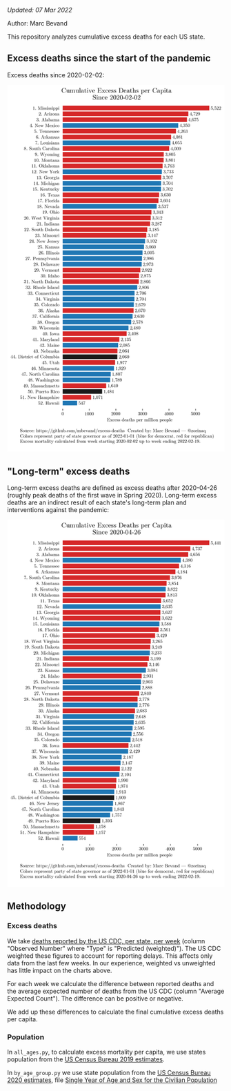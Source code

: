 *Updated: 07 Mar 2022*

Author: Marc Bevand

This repository analyzes cumulative excess deaths for each US state.

## Excess deaths since the start of the pandemic

Excess deaths since 2020-02-02:

![Cumulative excess deaths for each US state](all_ages.full.png)

## "Long-term" excess deaths

Long-term excess deaths are defined as excess deaths after 2020-04-26 (roughly
peak deaths of the first wave in Spring 2020). Long-term excess deaths are an
indirect result of each state's long-term plan and interventions against the
pandemic:

![Cumulative excess deaths for each US state](all_ages.longterm.png)

## Methodology

### Excess deaths

We take [deaths reported by the US CDC, per state, per
week](https://data.cdc.gov/NCHS/Excess-Deaths-Associated-with-COVID-19/xkkf-xrst/)
(column "Observed Number" where "Type" is "Predicted (weighted)"). The US
CDC weighted these figures to account for reporting delays. This
affects only data from the last few weeks. In our experience, weighted vs
unweighted has little impact on the charts above.

For each week we calculate the difference between reported
deaths and the average expected number of deaths from the US CDC (column
"Average Expected Count"). The difference can be positive or negative.

We add up these differences to calculate the final cumulative excess deaths
per capita.

### Population

In `all_ages.py`, to calculate excess mortality per capita, we use states population from the [US
Census Bureau 2019 estimates](https://www2.census.gov/programs-surveys/popest/datasets/2010-2019/state/detail/SCPRC-EST2019-18+POP-RES.csv).

In `by_age_group.py` we use state population from the [US
Census Bureau 2020 estimates](https://www.census.gov/programs-surveys/popest/technical-documentation/research/evaluation-estimates/2020-evaluation-estimates/2010s-state-detail.html), file [Single Year of Age and Sex for the Civilian Population](https://www2.census.gov/programs-surveys/popest/datasets/2010-2020/state/asrh/SC-EST2020-AGESEX-CIV.csv)
